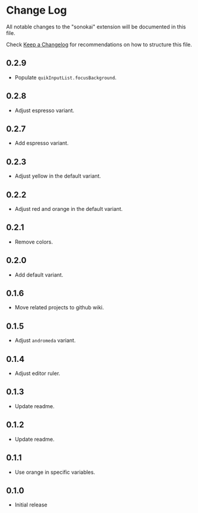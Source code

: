 # Change Log

All notable changes to the "sonokai" extension will be documented in this file.

Check [Keep a Changelog](http://keepachangelog.com/) for recommendations on how to structure this file.

## 0.2.9

- Populate `quikInputList.focusBackground`.

## 0.2.8

- Adjust espresso variant.

## 0.2.7

- Add espresso variant.

## 0.2.3

- Adjust yellow in the default variant.

## 0.2.2

- Adjust red and orange in the default variant.

## 0.2.1

- Remove colors.

## 0.2.0

- Add default variant.

## 0.1.6

- Move related projects to github wiki.

## 0.1.5

- Adjust `andromeda` variant.

## 0.1.4

- Adjust editor ruler.

## 0.1.3

- Update readme.

## 0.1.2

- Update readme.

## 0.1.1

- Use orange in specific variables.

## 0.1.0

- Initial release
